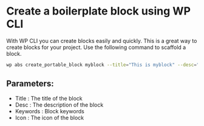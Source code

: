 # Create a boilerplate block using WP CLI

With WP CLI you can create blocks easily and quickly. This is a great way to create blocks for your project. Use the following command to scaffold a block.

```bash
wp abs create_portable_block myblock --title="This is myblock" --desc="This block is used for wds." --keywords="myblock" --icon="table-row-before"
```

## Parameters:

- Title : The title of the block
- Desc : The description of the block
- Keywords : Block keywords
- Icon : The icon of the block
